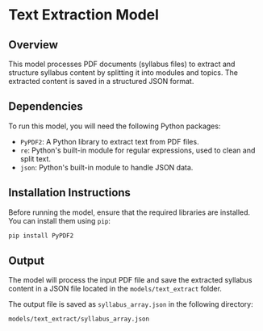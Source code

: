 # Text Extraction Model

## Overview
This model processes PDF documents (syllabus files) to extract and structure syllabus content by splitting it into modules and topics. The extracted content is saved in a structured JSON format.

## Dependencies
To run this model, you will need the following Python packages:
- `PyPDF2`: A Python library to extract text from PDF files.
- `re`: Python's built-in module for regular expressions, used to clean and split text.
- `json`: Python's built-in module to handle JSON data.

## Installation Instructions
Before running the model, ensure that the required libraries are installed. You can install them using `pip`:

```bash
pip install PyPDF2
```
## Output
The model will process the input PDF file and save the extracted syllabus content in a JSON file located in the `models/text_extract` folder.

The output file is saved as `syllabus_array.json` in the following directory:

```bash
models/text_extract/syllabus_array.json
```